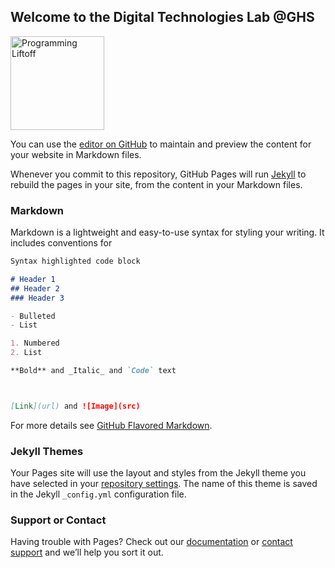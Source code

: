 ## Welcome to the Digital Technologies Lab @GHS

<p>
  <a href="https://programmingliftoff.com/">
    <img src="https://www.google.com/url?sa=i&url=https%3A%2F%2Fprogrammingliftoff.com%2F&psig=AOvVaw26BUwx5kmlnCsDlyOi3tPa&ust=1621293953799000&source=images&cd=vfe&ved=0CAIQjRxqFwoTCJCJi-Ssz_ACFQAAAAAdAAAAABAD" alt="Programming Liftoff" width="150">
  </a>
</p>

You can use the [editor on GitHub](https://github.com/AletaChowfin/Digital-Technologies-Lab/edit/main/README.md) to maintain and preview the content for your website in Markdown files.

Whenever you commit to this repository, GitHub Pages will run [Jekyll](https://jekyllrb.com/) to rebuild the pages in your site, from the content in your Markdown files.

### Markdown

Markdown is a lightweight and easy-to-use syntax for styling your writing. It includes conventions for

```markdown
Syntax highlighted code block

# Header 1
## Header 2
### Header 3

- Bulleted
- List

1. Numbered
2. List

**Bold** and _Italic_ and `Code` text



[Link](url) and ![Image](src)
```

For more details see [GitHub Flavored Markdown](https://guides.github.com/features/mastering-markdown/).

### Jekyll Themes

Your Pages site will use the layout and styles from the Jekyll theme you have selected in your [repository settings](https://github.com/AletaChowfin/Digital-Technologies-Lab/settings/pages). The name of this theme is saved in the Jekyll `_config.yml` configuration file.

### Support or Contact

Having trouble with Pages? Check out our [documentation](https://docs.github.com/categories/github-pages-basics/) or [contact support](https://support.github.com/contact) and we’ll help you sort it out.
